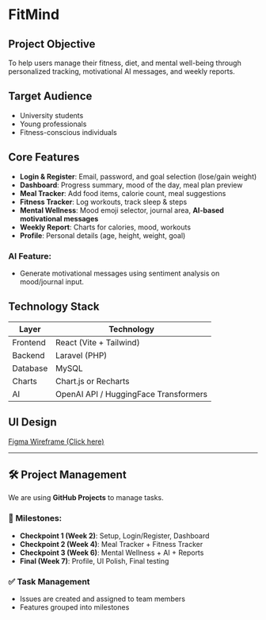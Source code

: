 # FitMind

##  Project Objective
To help users manage their fitness, diet, and mental well-being through personalized tracking, motivational AI messages, and weekly reports.

##  Target Audience
- University students
- Young professionals
- Fitness-conscious individuals

##  Core Features
- **Login & Register**: Email, password, and goal selection (lose/gain weight)
- **Dashboard**: Progress summary, mood of the day, meal plan preview
- **Meal Tracker**: Add food items, calorie count, meal suggestions
- **Fitness Tracker**: Log workouts, track sleep & steps
- **Mental Wellness**: Mood emoji selector, journal area, **AI-based motivational messages**
- **Weekly Report**: Charts for calories, mood, workouts
- **Profile**: Personal details (age, height, weight, goal)

###  AI Feature:
- Generate motivational messages using sentiment analysis on mood/journal input.

##  Technology Stack
| Layer       | Technology     |
|------------|----------------|
| Frontend   | React (Vite + Tailwind) |
| Backend    | Laravel (PHP) |
| Database   | MySQL          |
| Charts     | Chart.js or Recharts |
| AI         | OpenAI API / HuggingFace Transformers |

##  UI Design
[Figma Wireframe (Click here)](https://www.figma.com/file/XXXXXX/your-project-name)

---

## 🛠️ Project Management

We are using **GitHub Projects** to manage tasks.

### 🧩 Milestones:
- **Checkpoint 1 (Week 2)**: Setup, Login/Register, Dashboard
- **Checkpoint 2 (Week 4)**: Meal Tracker + Fitness Tracker
- **Checkpoint 3 (Week 6)**: Mental Wellness + AI + Reports
- **Final (Week 7)**: Profile, UI Polish, Final testing

### ✅ Task Management
- Issues are created and assigned to team members
- Features grouped into milestones
